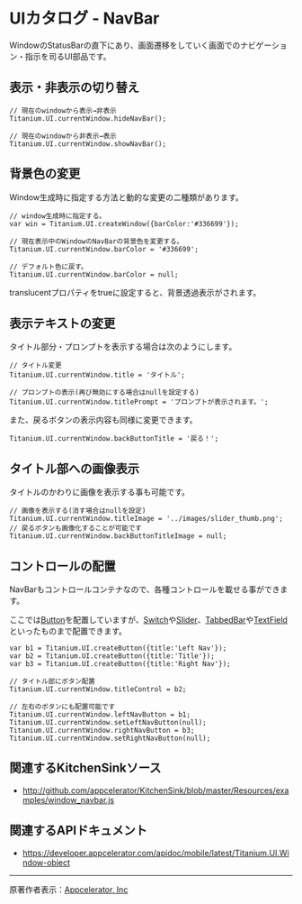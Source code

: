 # UIカタログ - NavBar #
WindowのStatusBarの直下にあり、画面遷移をしていく画面でのナビゲーション・指示を司るUI部品です。



## 表示・非表示の切り替え ##
```
// 現在のwindowから表示→非表示
Titanium.UI.currentWindow.hideNavBar();

// 現在のwindowから非表示→表示
Titanium.UI.currentWindow.showNavBar();
```

## 背景色の変更 ##
Window生成時に指定する方法と動的な変更の二種類があります。
```
// window生成時に指定する。
var win = Titanium.UI.createWindow({barColor:'#336699'});

// 現在表示中のWindowのNavBarの背景色を変更する。
Titanium.UI.currentWindow.barColor = '#336699';

// デフォルト色に戻す。
Titanium.UI.currentWindow.barColor = null;
```

translucentプロパティをtrueに設定すると、背景透過表示がされます。

## 表示テキストの変更 ##
タイトル部分・プロンプトを表示する場合は次のようにします。
```
// タイトル変更
Titanium.UI.currentWindow.title = 'タイトル';

// プロンプトの表示(再び無効にする場合はnullを設定する)
Titanium.UI.currentWindow.titlePrompt = 'プロンプトが表示されます。';
```

また、戻るボタンの表示内容も同様に変更できます。
```
Titanium.UI.currentWindow.backButtonTitle = '戻る！';
```
## タイトル部への画像表示 ##
タイトルのかわりに画像を表示する事も可能です。
```
// 画像を表示する(消す場合はnullを設定)
Titanium.UI.currentWindow.titleImage = '../images/slider_thumb.png';
// 戻るボタンも画像化することが可能です
Titanium.UI.currentWindow.backButtonTitleImage = null;	
```
## コントロールの配置 ##
NavBarもコントロールコンテナなので、各種コントロールを載せる事ができます。

ここでは[Button](Button.md)を配置していますが、[Switch](Switch.md)や[Slider](Slider.md)、[TabbedBar](TabbedBar.md)や[TextField](TextField.md)といったものまで配置できます。
```
var b1 = Titanium.UI.createButton({title:'Left Nav'});
var b2 = Titanium.UI.createButton({title:'Title'});
var b3 = Titanium.UI.createButton({title:'Right Nav'});

// タイトル部にボタン配置
Titanium.UI.currentWindow.titleControl = b2;

// 左右のボタンにも配置可能です
Titanium.UI.currentWindow.leftNavButton = b1;
Titanium.UI.currentWindow.setLeftNavButton(null);
Titanium.UI.currentWindow.rightNavButton = b3;
Titanium.UI.currentWindow.setRightNavButton(null);
```

## 関連するKitchenSinkソース ##

  * http://github.com/appcelerator/KitchenSink/blob/master/Resources/examples/window_navbar.js

## 関連するAPIドキュメント ##
  * https://developer.appcelerator.com/apidoc/mobile/latest/Titanium.UI.Window-object

---

原著作者表示：[Appcelerator, Inc](http://www.appcelerator.com/)